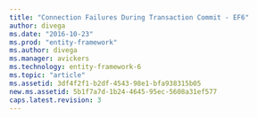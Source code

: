 ```yaml
---
title: "Connection Failures During Transaction Commit - EF6"
author: divega
ms.date: "2016-10-23"
ms.prod: "entity-framework"
ms.author: divega
ms.manager: avickers
ms.technology: entity-framework-6
ms.topic: "article"
ms.assetid: 3df4f2f1-b2df-4543-98e1-bfa938315b05
new.ms.assetid: 5b1f7a7d-1b24-4645-95ec-5608a31ef577
caps.latest.revision: 3
---
```

